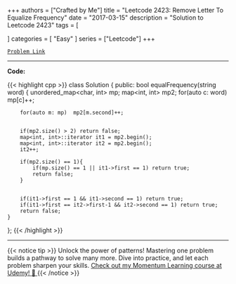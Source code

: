 
+++
authors = ["Crafted by Me"]
title = "Leetcode 2423: Remove Letter To Equalize Frequency"
date = "2017-03-15"
description = "Solution to Leetcode 2423"
tags = [
    
]
categories = [
    "Easy"
]
series = ["Leetcode"]
+++



[`Problem Link`](https://leetcode.com/problems/remove-letter-to-equalize-frequency/description/)

---

**Code:**

{{< highlight cpp >}}
class Solution {
public:
    bool equalFrequency(string word) {
        unordered_map<char, int> mp;
        map<int, int> mp2;
        for(auto c: word)  mp[c]++;
        
        for(auto m: mp)  mp2[m.second]++;
        
        
        if(mp2.size() > 2) return false;
        map<int, int>::iterator it1 = mp2.begin();
        map<int, int>::iterator it2 = mp2.begin();
        it2++;
        
        if(mp2.size() == 1){
            if(mp.size() == 1 || it1->first == 1) return true;
            return false;
        }
       
        
        if(it1->first == 1 && it1->second == 1) return true;
        if(it1->first == it2->first-1 && it2->second == 1) return true;
        return false;
    }
};
{{< /highlight >}}


---


{{< notice tip >}}
Unlock the power of patterns! Mastering one problem builds a pathway to solve many more. Dive into practice, and let each problem sharpen your skills. [Check out my Momentum Learning course at Udemy! 🚀 ](https://www.udemy.com/course/algorithms-and-data-structures-in-cpp/)
{{< /notice >}}

